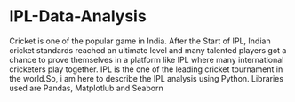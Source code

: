 # IPL-Data-Analysis
Cricket is one of the popular game in India. After the Start of IPL, Indian cricket standards reached an ultimate level and many talented players got a chance to prove themselves in a platform like IPL where many international cricketers play together. IPL is the one of the leading cricket tournament in the world.So, i am here to describe the IPL analysis using Python. Libraries used are Pandas, Matplotlub and Seaborn
